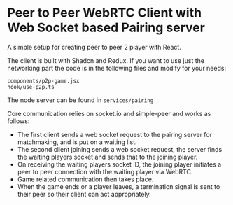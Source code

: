# Peer to Peer WebRTC Client with Web Socket based Pairing server
A simple setup for creating peer to peer 2 player with React.

The client is built with Shadcn and Redux. If you want to use just the networking part the code is in the following files and modify for your needs:
```
components/p2p-game.jsx
hook/use-p2p.ts
```
The node server can be found in `services/pairing` 

Core communication relies on socket.io and simple-peer and works as follows:
 - The first client sends a web socket request to the pairing server for matchmaking, and is put on a waiting list.
 - The second client joining sends a web socket request, the server finds the waiting players socket and sends that to the joining player.
 - On receiving the waiting players socket ID, the joining player initiates a peer to peer connection with the waiting player via WebRTC.
 - Game related communication then takes place.
 - When the game ends or a player leaves, a termination signal is sent to their peer so their client can act appropriately.

